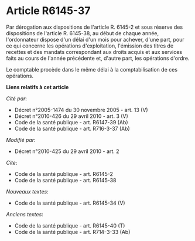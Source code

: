 # Article R6145-37

Par dérogation aux dispositions de l'article R. 6145-2 et sous réserve des dispositions de l'article R. 6145-38, au début de
chaque année, l'ordonnateur dispose d'un délai d'un mois pour achever, d'une part, pour ce qui concerne les opérations
d'exploitation, l'émission des titres de recettes et des mandats correspondant aux droits acquis et aux services faits au
cours de l'année précédente et, d'autre part, les opérations d'ordre. 

Le comptable procède dans le même délai à la comptabilisation de ces opérations.

**Liens relatifs à cet article**

_Cité par_:

  - Décret n°2005-1474 du 30 novembre 2005 - art. 13 (V)
  - Décret n°2010-426 du 29 avril 2010 - art. 3 (V)
  - Code de la santé publique - art. R6147-39 (Ab)
  - Code de la santé publique - art. R716-3-37 (Ab)

_Modifié par_:

  - Décret n°2010-425 du 29 avril 2010 - art. 2

_Cite_:

  - Code de la santé publique - art. R6145-2
  - Code de la santé publique - art. R6145-38

_Nouveaux textes_:

  - Code de la santé publique - art. R6145-34 (V)

_Anciens textes_:

  - Code de la santé publique - art. R6145-40 (T)
  - Code de la santé publique - art. R714-3-33 (Ab)
